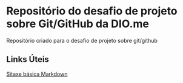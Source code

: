 # Repositório do desafio de projeto sobre Git/GitHub da DIO.me
Repositório criado para o desafio de projeto sobre git/github

## Links Úteis
[Sitaxe básica Markdown](https://www.markdownguide.org/basic-syntax/)
